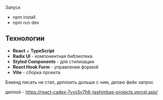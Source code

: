 Запуск

- npm install
- npm run dev

## Технологии

- **React** + **TypeScript**
- **Radix UI** - компонентная библиотека
- **Styled Components** - для стилизации
- **React Hook Form** - управление формой
- **Vite** - сборка проекта

Бэкенд писать не стал, деплоить дольше с ним, делаю фейк запрос

деплой - https://react-cadex-7vxs5v7h6-tashimbas-projects.vercel.app/
